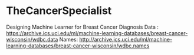 # TheCancerSpecialist
Designing Machine Learner for Breast Cancer Diagnosis
Data : https://archive.ics.uci.edu/ml/machine-learning-databases/breast-cancer-wisconsin/wdbc.data
Names: http://archive.ics.uci.edu/ml/machine-learning-databases/breast-cancer-wisconsin/wdbc.names